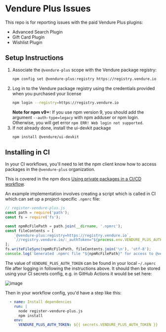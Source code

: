 # Vendure Plus Issues
This repo is for reporting issues with the paid Vendure Plus plugins:

- Advanced Search Plugin
- Gift Card Plugin
- Wishlist Plugin

## Setup Instructions

1. Associate the `@vendure-plus` scope with the Vendure package registry:
   ```bash
   npm config set @vendure-plus:registry https://registry.vendure.io
   ```
2. Log in to the Vendure package registry using the credentials provided when you purchased your license
   ```bash
   npm login --registry=https://registry.vendure.io
   ```
   **Note for npm v9+:** If you use npm version 9, you should add the argument `--auth-type=legacy` with npm adduser or npm login. Otherwise, you will get error `npm ERR! Web login not supported`.
3. If not already done, install the ui-devkit package
   ```bash
   npm install @vendure/ui-devkit
   ```

## Installing in CI

In your CI workflows, you'll need to let the npm client know how to access packages in the `@vendure-plus` organization. 

This is covered in the npm docs [Using private packages in a CI/CD workflow](https://docs.npmjs.com/using-private-packages-in-a-ci-cd-workflow).

An example implementation involves creating a script which is called in CI which can set up a project-specific `.npmrc` file:

```js
// register-vendure-plus.js
const path = require('path');
const fs = require('fs');

const npmRcFilePath = path.join(__dirname, '.npmrc');
const fileContents = [
    `@vendure-plus:registry=https://registry.vendure.io`,
    `//registry.vendure.io/:_authToken="${process.env.VENDURE_PLUS_AUTH_TOKEN}"`,
];
fs.writeFileSync(npmRcFilePath, fileContents.join('\n'), 'utf-8');
console.log(`Generated .npmrc file "${npmRcFilePath}" for access to @vendure-plus registry:`);
```

The value of `VENDURE_PLUS_AUTH_TOKEN` can be found in your local `~/.npmrc` file after logging in following the instructions above. It should then be stored using your CI secrets config, e.g. in GitHub Actions it would be set here:

![image](https://user-images.githubusercontent.com/6275952/228183492-6c43f179-8e84-40d4-9055-b26353a2720f.png)

Then in your workflow config, you'd have a step like this:
```yaml
  - name: Install dependencies
    run: |
      node register-vendure-plus.js
      npm install
    env:
      VENDURE_PLUS_AUTH_TOKEN: ${{ secrets.VENDURE_PLUS_AUTH_TOKEN }}
```
